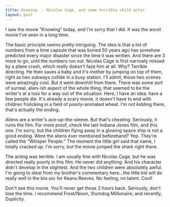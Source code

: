 ```yaml
---
title: Knowing  - Nicolas Cage, and some terrible child actor
layout: post
---
```


I saw the movie "Knowing" today, and I'm sorry that I did. It was the worst movie I've seen in a long time.  

The basic principle seems pretty intriguing. The idea is that a list of numbers from a time capsule that was buried 50 years ago has somehow predicted every major disaster since the time it was written. And there are 3 more to go, until the numbers run out. Nicolas Cage is first narrowly missed by a plane crash, which really doesn't faze him at all. Why? Terrible directing. He then saves a baby and it's mother by jumping on top of them, right as two subways collide in a busy station. I'll admit, those two scenes were amazingly cool. But it went downhill from there. There was some sort of surreal, alien-ish aspect of the whole thing, that seemed to be the writer's at a loss for a way out of the situation. Here, I have an idea:  have a few people die. It's already a scary movie, it doesn't have to end with children frolicking in a field of poorly-animated wheat. I'm not kidding there, that's actually the ending.  

Aliens are a writer's ace-up-the-sleeve. But that's cheating. Seriously, it ruins the film. For more proof, check the last Indiana Jones film, and this one. I'm sorry, but the children flying away in a glowing space ship is not a good ending. Were the aliens ever mentioned beforehand? Yep. They're called the "Whisper People." The moment the little girl said that name, I totally cracked up. I'm sorry, but the movie jumped the shark right there.  

The acting was terrible. I am usually fine with Nicolas Cage, but he was directed really poorly in this film. He never did anything. And his character didn't develop in the slightest. And the two children were absolutely awful. I'm going to steal from my brother's commentary here...the little kid will do really well in the bio-pic for Keanu Reeves. No feeling, no talent. Cool!  

Don't see this movie. You'll never get those 2 hours back. Seriously, don't lose the time. I recommend Frost/Nixon, Slumdog Millionaire, and recently, Duplicity.